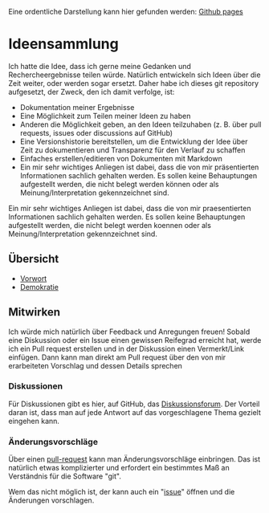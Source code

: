 Eine ordentliche Darstellung kann hier gefunden werden: [Github pages](https://ideensammlung.github.io/)

# Ideensammlung

Ich hatte die Idee, dass ich gerne meine Gedanken und Rechercheergebnisse
teilen würde. Natürlich entwickeln sich Ideen über die Zeit weiter, oder werden
sogar ersetzt. Daher habe ich dieses git repository aufgesetzt, der Zweck, den
ich damit verfolge, ist:

* Dokumentation meiner Ergebnisse
* Eine Möglichkeit zum Teilen meiner Ideen zu haben
* Anderen die Möglichkeit geben, an den Ideen teilzuhaben (z. B. über pull
  requests, issues oder discussions auf GitHub)
* Eine Versionshistorie bereitstellen, um die Entwicklung der Idee über Zeit zu
  dokumentieren und Transparenz für den Verlauf zu schaffen
* Einfaches erstellen/editieren von Dokumenten mit Markdown
* Ein mir sehr wichtiges Anliegen ist dabei, dass die von mir präsentierten
  Informationen sachlich gehalten werden. Es sollen keine Behauptungen
  aufgestellt werden, die nicht belegt werden können oder als
  Meinung/Interpretation gekennzeichnet sind.

Ein mir sehr wichtiges Anliegen ist dabei, dass die von mir praesentierten
Informationen sachlich gehalten werden. Es sollen keine Behauptungen
aufgestellt werden, die nicht belegt werden koennen oder als
Meinung/Interpretation gekennzeichnet sind.

## Übersicht

* [Vorwort](./preface.md)
* [Demokratie](./src/demokratie.md)

## Mitwirken

Ich würde mich natürlich über Feedback und Anregungen freuen! Sobald eine
Diskussion oder ein Issue einen gewissen Reifegrad erreicht hat, werde ich ein
Pull request erstellen und in der Diskussion einen Vermerkt/Link einfügen. Dann
kann man direkt am Pull request über den von mir erarbeiteten Vorschlag und
dessen Details sprechen

### Diskussionen

Für Diskussionen gibt es hier, auf GitHub, das
[Diskussionsforum](https://github.com/Ideensammlung/Ideensammlung/discussions).
Der Vorteil daran ist, dass man auf jede Antwort auf das vorgeschlagene Thema
gezielt eingehen kann.

### Änderungsvorschläge

Über einen [pull-request](https://github.com/Ideensammlung/Ideensammlung/pulls)
kann man Änderungsvorschläge einbringen. Das ist natürlich etwas komplizierter
und erfordert ein bestimmtes Maß an Verständnis für die Software "git".

Wem das nicht möglich ist, der kann auch ein
"[issue](https://github.com/Ideensammlung/Ideensammlung/issues)" öffnen und die
Änderungen vorschlagen.
